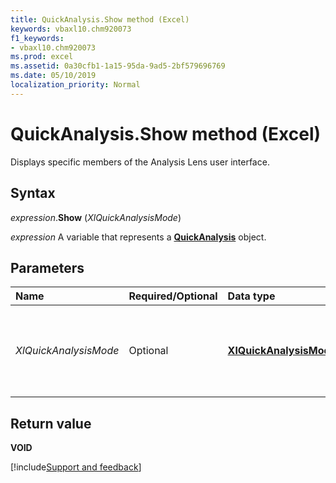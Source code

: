 ```yaml
---
title: QuickAnalysis.Show method (Excel)
keywords: vbaxl10.chm920073
f1_keywords:
- vbaxl10.chm920073
ms.prod: excel
ms.assetid: 0a30cfb1-1a15-95da-9ad5-2bf579696769
ms.date: 05/10/2019
localization_priority: Normal
---
```



# QuickAnalysis.Show method (Excel)

Displays specific members of the Analysis Lens user interface.


## Syntax

_expression_.**Show** (_XlQuickAnalysisMode_)

_expression_ A variable that represents a **[QuickAnalysis](Excel.quickanalysis.md)** object.


## Parameters

|Name|Required/Optional|Data type|Description|
|:-----|:-----|:-----|:-----|
| _XlQuickAnalysisMode_|Optional| **[XlQuickAnalysisMode](excel.xlquickanalysismode.md)** |Indicates for which top level button the callout user interface is displayed. Can be one of the **XlQuickAnalysisMode** constants. |

## Return value

**VOID**




[!include[Support and feedback](~/includes/feedback-boilerplate.md)]